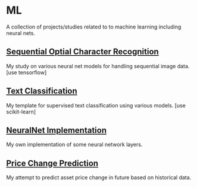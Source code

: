 # ML
A collection of projects/studies related to to machine learning including neural nets.

## [Sequential Optial Character Recognition](https://github.com/liyinnbw/ML/tree/master/SequentialOCR)
My study on various neural net models for handling sequential image data. [use tensorflow]
## [Text Classification](https://github.com/liyinnbw/ML/tree/master/TextClassification)
My template for supervised text classification using various models. [use scikit-learn]
## [NeuralNet Implementation](https://github.com/liyinnbw/ML/tree/master/NeuralNetImplementation)
My own implementation of some neural network layers.
## [Price Change Prediction](https://github.com/liyinnbw/ML/tree/master/PriceChangePrediction)
My attempt to predict asset price change in future based on historical data.
